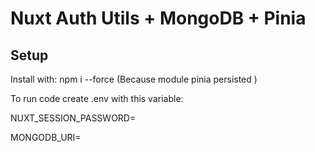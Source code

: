 # Nuxt Auth Utils + MongoDB + Pinia

## Setup

Install with:
npm i --force (Because module pinia persisted )

To run code create .env with this variable:

NUXT_SESSION_PASSWORD=

MONGODB_URI=
